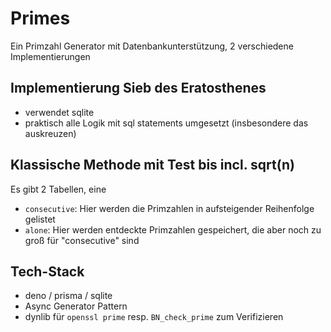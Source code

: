 # Primes

Ein Primzahl Generator mit Datenbankunterstützung, 2 verschiedene Implementierungen

## Implementierung Sieb des Eratosthenes

- verwendet sqlite
- praktisch alle Logik mit sql statements umgesetzt (insbesondere das auskreuzen)

## Klassische Methode mit Test bis incl. sqrt(n)

Es gibt 2 Tabellen, eine

- `consecutive`: Hier werden die Primzahlen in aufsteigender Reihenfolge gelistet
- `alone`: Hier werden entdeckte Primzahlen gespeichert, die aber noch zu groß für "consecutive" sind

## Tech-Stack

- deno / prisma / sqlite
- Async Generator Pattern
- dynlib für `openssl prime` resp. `BN_check_prime` zum Verifizieren
